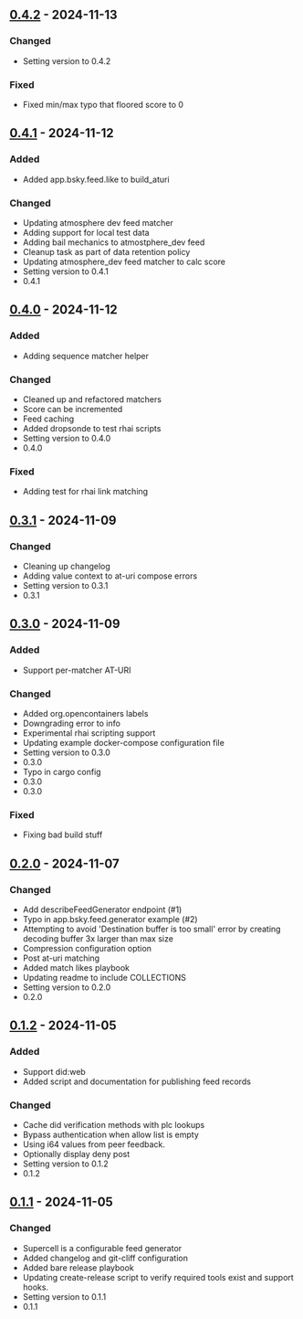 ## [0.4.2] - 2024-11-13

### Changed

- Setting version to 0.4.2

### Fixed

- Fixed min/max typo that floored score to 0

## [0.4.1] - 2024-11-12

### Added

- Added app.bsky.feed.like to build_aturi

### Changed

- Updating atmosphere dev feed matcher
- Adding support for local test data
- Adding bail mechanics to atmostphere_dev feed
- Cleanup task as part of data retention policy
- Updating atmosphere_dev feed matcher to calc score
- Setting version to 0.4.1
- 0.4.1

## [0.4.0] - 2024-11-12

### Added

- Adding sequence matcher helper

### Changed

- Cleaned up and refactored matchers
- Score can be incremented
- Feed caching
- Added dropsonde to test rhai scripts
- Setting version to 0.4.0
- 0.4.0

### Fixed

- Adding test for rhai link matching

## [0.3.1] - 2024-11-09

### Changed

- Cleaning up changelog
- Adding value context to at-uri compose errors
- Setting version to 0.3.1
- 0.3.1

## [0.3.0] - 2024-11-09

### Added

- Support per-matcher AT-URI

### Changed

- Added org.opencontainers labels
- Downgrading error to info
- Experimental rhai scripting support
- Updating example docker-compose configuration file
- Setting version to 0.3.0
- 0.3.0
- Typo in cargo config
- 0.3.0
- 0.3.0

### Fixed

- Fixing bad build stuff

## [0.2.0] - 2024-11-07

### Changed

- Add describeFeedGenerator endpoint (#1)
- Typo in app.bsky.feed.generator example (#2)
- Attempting to avoid 'Destination buffer is too small' error by creating decoding buffer 3x larger than max size
- Compression configuration option
- Post at-uri matching
- Added match likes playbook
- Updating readme to include COLLECTIONS
- Setting version to 0.2.0
- 0.2.0

## [0.1.2] - 2024-11-05

### Added

- Support did:web
- Added script and documentation for publishing feed records

### Changed

- Cache did verification methods with plc lookups
- Bypass authentication when allow list is empty
- Using i64 values from peer feedback.
- Optionally display deny post
- Setting version to 0.1.2
- 0.1.2

## [0.1.1] - 2024-11-05

### Changed

- Supercell is a configurable feed generator
- Added changelog and git-cliff configuration
- Added bare release playbook
- Updating create-release script to verify required tools exist and support hooks.
- Setting version to 0.1.1
- 0.1.1

[0.4.2]: https://github.com/astrenoxcoop/supercell/compare/0.4.1..0.4.2
[0.4.1]: https://github.com/astrenoxcoop/supercell/compare/0.4.0..0.4.1
[0.4.0]: https://github.com/astrenoxcoop/supercell/compare/0.3.1..0.4.0
[0.3.1]: https://github.com/astrenoxcoop/supercell/compare/0.3.0..0.3.1
[0.3.0]: https://github.com/astrenoxcoop/supercell/compare/0.2.0..0.3.0
[0.2.0]: https://github.com/astrenoxcoop/supercell/compare/0.1.2..0.2.0
[0.1.2]: https://github.com/astrenoxcoop/supercell/compare/0.1.1..0.1.2
[0.1.1]: https://github.com/astrenoxcoop/supercell/compare/0.1.0..0.1.1

